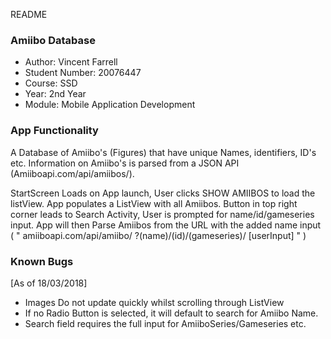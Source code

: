  README
 ### Amiibo Database ###
  
* Author: Vincent Farrell
* Student Number: 20076447
* Course: SSD
* Year: 2nd Year
* Module: Mobile Application Development
  
 ### App Functionality ###
 A Database of Amiibo's (Figures) that have unique Names, identifiers, ID's etc.
 Information on Amiibo's is parsed from a JSON API (Amiiboapi.com/api/amiibos/).
 
 StartScreen Loads on App launch, User clicks SHOW AMIIBOS to load the listView.
 App populates a ListView with all Amiibos.
 Button in top right corner leads to Search Activity, User is prompted for name/id/gameseries input. App will then Parse Amiibos
    from the URL with the added name input ( " amiiboapi.com/api/amiibo/ ?(name)/(id)/(gameseries)/  [userInput] " )
  
 ### Known Bugs ###
 [As of 18/03/2018]
* Images Do not update quickly whilst scrolling through ListView
* If no Radio Button is selected, it will default to search for Amiibo Name. 
* Search field requires the full input for AmiiboSeries/Gameseries etc.
